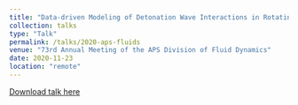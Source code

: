 ```yaml
---
title: "Data-driven Modeling of Detonation Wave Interactions in Rotating Detonation Engines (upcoming)"
collection: talks
type: "Talk"
permalink: /talks/2020-aps-fluids
venue: "73rd Annual Meeting of the APS Division of Fluid Dynamics"
date: 2020-11-23
location: "remote"
---
```



[Download talk here](mendible.github.io/files/apsdfd2019.pdf)
